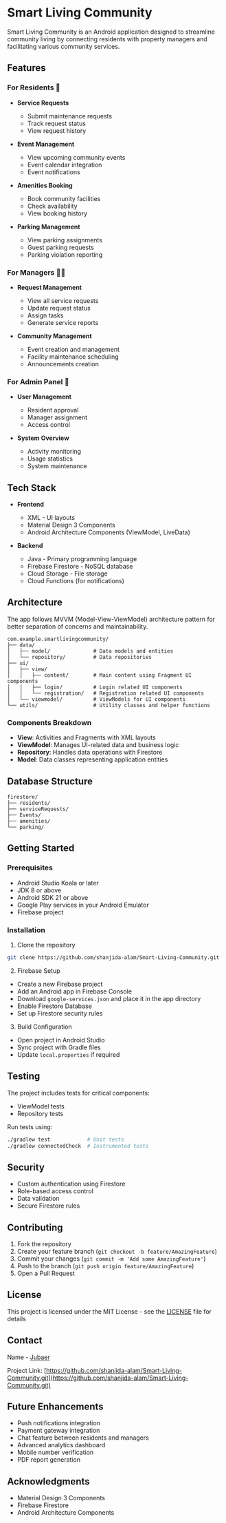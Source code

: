 # Smart Living Community

Smart Living Community is an Android application designed to streamline community living by connecting residents with property managers and facilitating various community services.

<!-- <img src="/api/placeholder/200/400" alt="Smart Living Community App Screenshot" /> -->

## Features

### For Residents 👥
- **Service Requests**
    - Submit maintenance requests
    - Track request status
    - View request history

- **Event Management**
    - View upcoming community events
    - Event calendar integration
    - Event notifications

- **Amenities Booking**
    - Book community facilities
    - Check availability
    - View booking history

- **Parking Management**
    - View parking assignments
    - Guest parking requests
    - Parking violation reporting

### For Managers 👨‍💼
- **Request Management**
    - View all service requests
    - Update request status
    - Assign tasks
    - Generate service reports

- **Community Management**
    - Event creation and management
    - Facility maintenance scheduling
    - Announcements creation

### For Admin Panel 🔧
- **User Management**
    - Resident approval
    - Manager assignment
    - Access control

- **System Overview**
    - Activity monitoring
    - Usage statistics
    - System maintenance

## Tech Stack

- **Frontend**
    - XML - UI layouts
    - Material Design 3 Components
    - Android Architecture Components (ViewModel, LiveData)

- **Backend**
    - Java - Primary programming language
    - Firebase Firestore - NoSQL database
    - Cloud Storage - File storage
    - Cloud Functions (for notifications)

## Architecture

The app follows MVVM (Model-View-ViewModel) architecture pattern for better separation of concerns and maintainability.

```
com.example.smartlivingcommunity/
├── data/
│   ├── model/              # Data models and entities
│   └── repository/         # Data repositories
├── ui/
│   ├── view/
│   │   ├── content/        # Main content using Fragment UI components
│   │   ├── login/          # Login related UI components
│   │   └── registration/   # Registration related UI components
│   └── viewmodel/          # ViewModels for UI components
└── utils/                  # Utility classes and helper functions
```

### Components Breakdown
- **View**: Activities and Fragments with XML layouts
- **ViewModel**: Manages UI-related data and business logic
- **Repository**: Handles data operations with Firestore
- **Model**: Data classes representing application entities

## Database Structure

```
firestore/
├── residents/
├── serviceRequests/
├── Events/
├── amenities/
└── parking/
```

## Getting Started

### Prerequisites
- Android Studio Koala or later
- JDK 8 or above
- Android SDK 21 or above
- Google Play services in your Android Emulator
- Firebase project

### Installation

1. Clone the repository
```bash
git clone https://github.com/shanjida-alam/Smart-Living-Community.git
```

2. Firebase Setup
- Create a new Firebase project
- Add an Android app in Firebase Console
- Download `google-services.json` and place it in the app directory
- Enable Firestore Database
- Set up Firestore security rules

3. Build Configuration
- Open project in Android Studio
- Sync project with Gradle files
- Update `local.properties` if required

## Testing

The project includes tests for critical components:
- ViewModel tests
- Repository tests

Run tests using:
```bash
./gradlew test            # Unit tests
./gradlew connectedCheck  # Instrumented tests
```

## Security

- Custom authentication using Firestore
- Role-based access control
- Data validation
- Secure Firestore rules

## Contributing

1. Fork the repository
2. Create your feature branch (`git checkout -b feature/AmazingFeature`)
3. Commit your changes (`git commit -m 'Add some AmazingFeature'`)
4. Push to the branch (`git push origin feature/AmazingFeature`)
5. Open a Pull Request

## License

This project is licensed under the MIT License - see the [LICENSE](LICENSE) file for details

## Contact

Name - [Jubaer](https://discord.com/jubaer_khan)

Project Link: [https://github.com/shanjida-alam/Smart-Living-Community.git](https://github.com/shanjida-alam/Smart-Living-Community.git)

## Future Enhancements

- Push notifications integration
- Payment gateway integration
- Chat feature between residents and managers
- Advanced analytics dashboard
- Mobile number verification
- PDF report generation

## Acknowledgments

- Material Design 3 Components
- Firebase Firestore
- Android Architecture Components